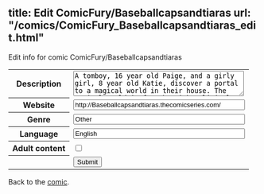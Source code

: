 title: Edit ComicFury/Baseballcapsandtiaras
url: "/comics/ComicFury_Baseballcapsandtiaras_edit.html"
---
Edit info for comic ComicFury/Baseballcapsandtiaras

<form name="comic" action="http://gaepostmail.appspot.com/comic/" method="post">
<table class="comicinfo">
<tr>
<th>Description</th><td><textarea name="description" cols="40" rows="3">A tomboy, 16 year old Paige, and a girly girl, 8 year old Katie, discover a portal to a magical world in their house. The magical world is fraught with political dangers.</textarea></td>
</tr>
<tr>
<th>Website</th><td><input type="text" name="url" value="http://Baseballcapsandtiaras.thecomicseries.com/" size="40"/></td>
</tr>
<tr>
<th>Genre</th><td><input type="text" name="genre" value="Other" size="40"/></td>
</tr>
<tr>
<th>Language</th><td><input type="text" name="language" value="English" size="40"/></td>
</tr>
<tr>
<th>Adult content</th><td><input type="checkbox" name="adult" value="adult" /></td>
</tr>
<tr>
<th></th><td>
<input type="hidden" name="comic" value="ComicFury_Baseballcapsandtiaras" />
<input type="submit" name="submit" value="Submit" />
</td>
</tr>
</table>
</form>

Back to the [comic](ComicFury_Baseballcapsandtiaras.html).
